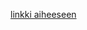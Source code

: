 


[linkki aiheeseen](http://advancedkittenry.github.io/suunnittelu_ja_tyoymparisto/aiheet/Taloyhtion_palvelut.html)